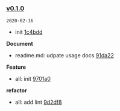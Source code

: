 ### [v0.1.0](https://github.com/leesren/vue-h5-start/compare/...v0.1.0)
`2020-02-16`

* init [1c4bdd](https://github.com/leesren/vue-h5-start/commit/1c4bdd071693308d3c1fa849e2e8d224339efa0d)

**Document**

* readme.md: udpate usage docs [91da22](https://github.com/leesren/vue-h5-start/commit/91da2234ffb174429d4c98554984001671000230)

**Feature**

* all: init [9701a0](https://github.com/leesren/vue-h5-start/commit/9701a01f6e233b0898961b5752eb8116fb324a6e)

**refactor**

* all: add lint [9d2df8](https://github.com/leesren/vue-h5-start/commit/9d2df899189abbc74d1151cb7a38099c2cc19adc)
